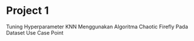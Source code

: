 # Project 1
Tuning Hyperparameter KNN Menggunakan Algoritma Chaotic Firefly Pada Dataset Use Case Point
